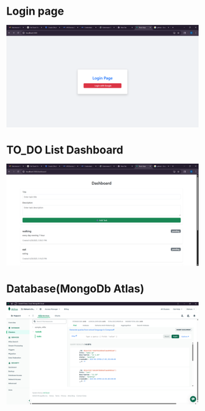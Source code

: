# Login page

![image](https://github.com/Kishore22cs072/katomaranTodolist/blob/63c8c074156ca43a156de6418ec6f9f9ae2148ab/React%20App%20-%20Google%20Chrome%2029-06-2025%2020_26_27.png)

# TO_DO List Dashboard

![image](https://github.com/Kishore22cs072/katomaranTodolist/blob/49ccae835e5f11836d2514c210c5d8783e6185ee/React%20App%20-%20Google%20Chrome%2029-06-2025%2020_26_37.png)

# Database(MongoDb Atlas)

![image](https://github.com/Kishore22cs072/katomaranTodolist/blob/6af3f4eef9a05c02d320df428d610faa56026dcd/Cluster0%20Data%20_%20Cloud_%20MongoDB%20Cloud%2029-06-2025%2020_26_56.png)
